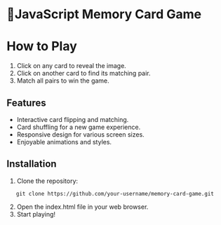 ﻿# 🚀JavaScript Memory Card Game

# How to Play
1. Click on any card to reveal the image.
2. Click on another card to find its matching pair.
3. Match all pairs to win the game.

## Features
* Interactive card flipping and matching.
* Card shuffling for a new game experience.
* Responsive design for various screen sizes.
* Enjoyable animations and styles.

## Installation
1. Clone the repository:
```
   git clone https://github.com/your-username/memory-card-game.git
```
2. Open the index.html file in your web browser.
3. Start playing!
